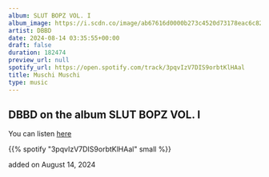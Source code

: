 ```yaml
---
album: SLUT BOPZ VOL. I
album_image: https://i.scdn.co/image/ab67616d0000b273c4520d73178eac6c82a71b26
artist: DBBD
date: 2024-08-14 03:35:55+00:00
draft: false
duration: 182474
preview_url: null
spotify_url: https://open.spotify.com/track/3pqvIzV7DIS9orbtKlHAal
title: Muschi Muschi
type: music
---
```



## DBBD on the album SLUT BOPZ VOL. I

You can listen [here](https://open.spotify.com/track/3pqvIzV7DIS9orbtKlHAal)

{{% spotify "3pqvIzV7DIS9orbtKlHAal" small %}}

added on August 14, 2024